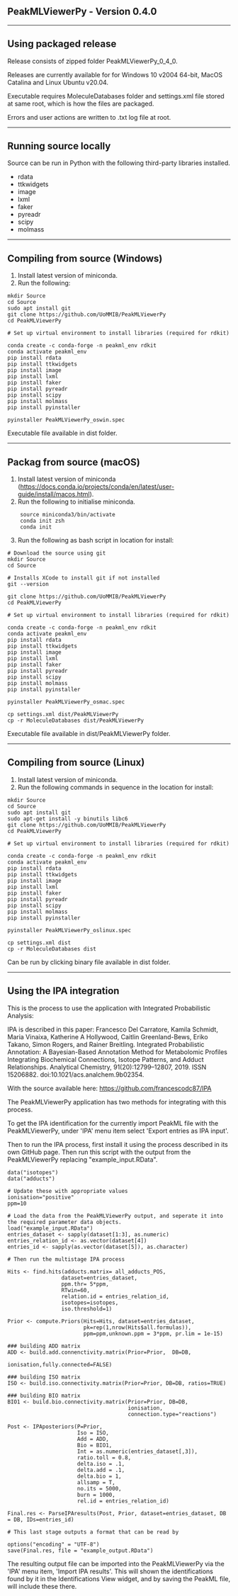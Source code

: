 ## PeakMLViewerPy - Version 0.4.0
***
## Using packaged release

Release consists of zipped folder PeakMLViewerPy_0_4_0.

Releases are currently available for for Windows 10 v2004 64-bit, MacOS Catalina and Linux Ubuntu v20.04.

Executable requires MoleculeDatabases folder and settings.xml file stored at same root, which is how the files are packaged.

Errors and user actions are written to .txt log file at root.
***
## Running source locally

Source can be run in Python with the following third-party libraries installed.

- rdata
- ttkwidgets
- image
- lxml
- faker
- pyreadr
- scipy
- molmass

***
## Compiling from source (Windows)

1. Install latest version of miniconda.
2. Run the following:
```
mkdir Source
cd Source
sudo apt install git
git clone https://github.com/UoMMIB/PeakMLViewerPy
cd PeakMLViewerPy

# Set up virtual environment to install libraries (required for rdkit)

conda create -c conda-forge -n peakml_env rdkit
conda activate peakml_env
pip install rdata
pip install ttkwidgets
pip install image
pip install lxml
pip install faker
pip install pyreadr
pip install scipy
pip install molmass
pip install pyinstaller

pyinstaller PeakMLViewerPy_oswin.spec
```

Executable file available in dist folder.
***
## Packag from source (macOS)

1. Install latest version of miniconda (https://docs.conda.io/projects/conda/en/latest/user-guide/install/macos.html).
2. Run the following to initialise miniconda.
```
    source miniconda3/bin/activate
    conda init zsh
    conda init
```

3. Run the following as bash script in location for install:
```
# Download the source using git
mkdir Source
cd Source

# Installs XCode to install git if not installed
git --version 

git clone https://github.com/UoMMIB/PeakMLViewerPy
cd PeakMLViewerPy

# Set up virtual environment to install libraries (required for rdkit)

conda create -c conda-forge -n peakml_env rdkit
conda activate peakml_env
pip install rdata
pip install ttkwidgets
pip install image
pip install lxml
pip install faker
pip install pyreadr
pip install scipy
pip install molmass
pip install pyinstaller

pyinstaller PeakMLViewerPy_osmac.spec

cp settings.xml dist/PeakMLViewerPy
cp -r MoleculeDatabases dist/PeakMLViewerPy
```

Executable file available in dist/PeakMLViewerPy folder.
***
## Compiling from source (Linux)

1. Install latest version of miniconda.
2. Run the following commands in sequence in the location for install:
```
mkdir Source
cd Source
sudo apt install git
sudo apt-get install -y binutils libc6
git clone https://github.com/UoMMIB/PeakMLViewerPy
cd PeakMLViewerPy

# Set up virtual environment to install libraries (required for rdkit)

conda create -c conda-forge -n peakml_env rdkit
conda activate peakml_env
pip install rdata
pip install ttkwidgets
pip install image
pip install lxml
pip install faker
pip install pyreadr
pip install scipy
pip install molmass
pip install pyinstaller

pyinstaller PeakMLViewerPy_oslinux.spec

cp settings.xml dist
cp -r MoleculeDatabases dist
```
Can be run by clicking binary file available in dist folder.
***

## Using the IPA integration

This is the process to use the application with Integrated Probabilistic Analysis:

IPA is described in this paper:
Francesco Del Carratore, Kamila Schmidt, Maria Vinaixa, Katherine A Hollywood, Caitlin Greenland-Bews, Eriko Takano, Simon Rogers, and Rainer Breitling. Integrated Probabilistic Annotation: A Bayesian-Based Annotation Method for Metabolomic Profiles Integrating Biochemical Connections, Isotope Patterns, and Adduct Relationships. Analytical Chemistry, 91(20):12799–12807, 2019. ISSN 15206882. doi:10.1021/acs.analchem.9b02354.

With the source available here:
https://github.com/francescodc87/IPA

The PeakMLViewerPy application has two methods for integrating with this process.

To get the IPA identification for the currently import PeakML file with the PeakMLViewerPy, under 'IPA' menu item select 'Export entries as IPA input'.

Then to run the IPA process, first install it using the process described in its own GitHub page.
Then run this script with the output from the PeakMLViewerPy replacing "example_input.RData".

```
data("isotopes")
data("adducts")

# Update these with appropriate values
ionisation="positive" 
ppm=10

# Load the data from the PeakMLViewerPy output, and seperate it into the required parameter data objects.
load("example_input.RData")
entries_dataset <- sapply(dataset[1:3], as.numeric)
entries_relation_id <- as.vector(dataset[4])
entries_id <- sapply(as.vector(dataset[5]), as.character)

# Then run the multistage IPA process

Hits <- find.hits(adducts.matrix= all_adducts_POS,
                 dataset=entries_dataset,
                 ppm.thr= 5*ppm,
                 RTwin=60,
                 relation.id = entries_relation_id,
                 isotopes=isotopes,
                 iso.threshold=1)

Prior <- compute.Priors(Hits=Hits, dataset=entries_dataset,
                        pk=rep(1,nrow(Hits$all.formulas)),
                        ppm=ppm,unknown.ppm = 3*ppm, pr.lim = 1e-15)

### building ADD matrix
ADD <- build.add.connenctivity.matrix(Prior=Prior,  DB=DB,
                                      ionisation,fully.connected=FALSE)

### building ISO matrix
ISO <- build.iso.connectivity.matrix(Prior=Prior, DB=DB, ratios=TRUE)

### building BIO matrix
BIO1 <- build.bio.connectivity.matrix(Prior=Prior, DB=DB,
                                      ionisation,
                                      connection.type="reactions")
                                      
Post <- IPAposteriors(P=Prior,
                      Iso = ISO, 
                      Add = ADD, 
                      Bio = BIO1,
                      Int = as.numeric(entries_dataset[,3]),
                      ratio.toll = 0.8,
                      delta.iso = .1, 
                      delta.add = .1, 
                      delta.bio = 1,
                      allsamp = T, 
                      no.its = 5000, 
                      burn = 1000,
                      rel.id = entries_relation_id)

Final.res <- ParseIPAresults(Post, Prior, dataset=entries_dataset, DB = DB, IDs=entries_id)

# This last stage outputs a format that can be read by 

options("encoding" = "UTF-8")
save(Final.res, file = "example_output.RData")
```

The resulting output file can be imported into the PeakMLViewerPy via the 'IPA' menu item, 'Import IPA results'.
This will shown the identifications found by it in the Identifications View widget, and by saving the PeakML file, will include these there.

